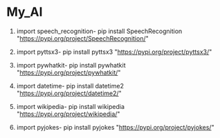 # My_AI

1. import speech_recognition- pip install SpeechRecognition
"https://pypi.org/project/SpeechRecognition/"

2. import pyttsx3- pip install pyttsx3
"https://pypi.org/project/pyttsx3/"

3. import pywhatkit- pip install pywhatkit
"https://pypi.org/project/pywhatkit/"

4. import datetime- pip install datetime2
"https://pypi.org/project/datetime2/"

5. import wikipedia- pip install wikipedia
"https://pypi.org/project/wikipedia/"

6. import pyjokes- pip install pyjokes
"https://pypi.org/project/pyjokes/"
